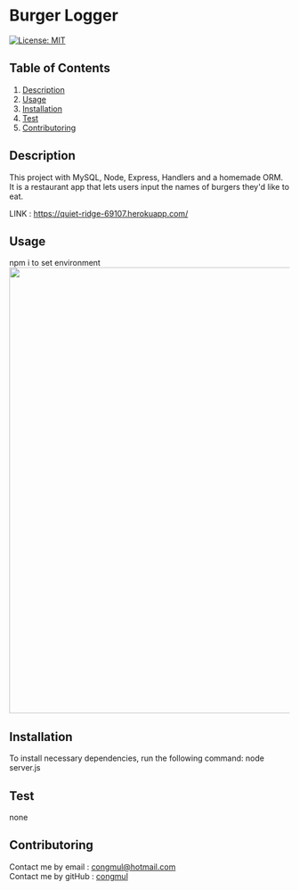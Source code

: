 # Burger Logger
[![License: MIT](https://img.shields.io/badge/License-MIT-yellow.svg)](https://opensource.org/licenses/MIT) 

## Table of Contents
1. [Description](#Description)
2. [Usage](#Usage)
3. [Installation](#Installation)
4. [Test](#Test)
5. [Contributoring](#Contributoring)

## Description
This project with MySQL, Node, Express, Handlers and a homemade ORM. It is a restaurant app that lets users input the names of burgers they'd like to eat.

LINK : https://quiet-ridge-69107.herokuapp.com/ 

## Usage
npm i to set environment<br>
<img src = "./public/assets/img/operating_img.gif" width="800">

## Installation 
To install necessary dependencies, run the following command:
node server.js

## Test 
none

## Contributoring
Contact me by email : congmul@hotmail.com <br>
Contact me by gitHub : <a href="https://github.com/congmul">congmul</a>